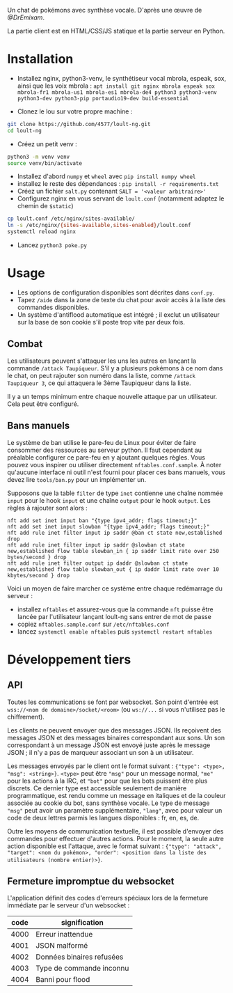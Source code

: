 Un chat de pokémons avec synthèse vocale. D'après une œuvre de *@DrEmixam*.

La partie client est en HTML/CSS/JS statique et la partie serveur en Python.

# Installation

* Installez nginx, python3-venv, le synthétiseur vocal mbrola,
espeak, sox, ainsi que les voix mbrola :
`apt install git nginx mbrola espeak sox mbrola-fr1 mbrola-us1 mbrola-es1 mbrola-de4 python3 python3-venv python3-dev python3-pip portaudio19-dev build-essential`

* Clonez le lou sur votre propre machine :
```bash
git clone https://github.com/4577/loult-ng.git
cd loult-ng
```
* Créez un petit venv :
```bash
python3 -m venv venv
source venv/bin/activate
```
* Installez d'abord `numpy` et `wheel` avec `pip install numpy wheel`
* installez le reste des dépendances : `pip install -r requirements.txt`
* Créez un fichier `salt.py` contenant `SALT = '<valeur arbitraire>'`
* Configurez nginx en vous servant de `loult.conf` (notamment adaptez le chemin de `$static`)
```bash
cp loult.conf /etc/nginx/sites-available/
ln -s /etc/nginx/{sites-available,sites-enabled}/loult.conf
systemctl reload nginx
```
* Lancez `python3 poke.py`

# Usage

* Les options de configuration disponibles sont décrites dans `conf.py`.
* Tapez `/aide` dans la zone de texte du chat pour avoir accès à la liste des commandes disponibles.
* Un système d'antiflood automatique est intégré ; il exclut un utilisateur sur la base de son cookie
s'il poste trop vite par deux fois.

## Combat

Les utilisateurs peuvent s'attaquer les uns les autres en lançant la commande `/attack Taupiqueur`.
S'il y a plusieurs pokémons à ce nom dans le chat, on peut rajouter son numéro dans la liste,
comme `/attack Taupiqueur 3`, ce qui attaquera le 3ème Taupiqueur dans la liste.

Il y a un temps minimum entre chaque nouvelle attaque par un utilisateur. Cela peut être configuré.

## Bans manuels

Le système de ban utilise le pare-feu de Linux pour éviter de faire consommer
des ressources au serveur python. Il faut cependant au préalable configurer
ce pare-feu en y ajoutant quelques règles. Vous pouvez vous inspirer ou utiliser
directement `nftables.conf.sample`. À noter qu'aucune interface ni outil n'est fourni
pour placer ces bans manuels, vous devez lire `tools/ban.py` pour un implémenter un.

Supposons que la table `filter` de type `inet` contienne une chaîne nommée
`input` pour le hook `input` et une chaîne `output` pour le hook `output`.
Les règles à rajouter sont alors :

	nft add set inet input ban "{type ipv4_addr; flags timeout;}"
	nft add set inet input slowban "{type ipv4_addr; flags timeout;}"
	nft add rule inet filter input ip saddr @ban ct state new,established drop
	nft add rule inet filter input ip saddr @slowban ct state new,established flow table slowban_in { ip saddr limit rate over 250 bytes/second } drop
	nft add rule inet filter output ip daddr @slowban ct state new,established flow table slowban_out { ip daddr limit rate over 10 kbytes/second } drop


Voici un moyen de faire marcher ce système entre chaque redémarrage du serveur :

* installez `nftables` et assurez-vous que la commande `nft` puisse être
  lancée par l'utilisateur lançant loult-ng sans entrer de mot de passe
* copiez `nftables.sample.conf` sur `/etc/nftables.conf`
* lancez `systemctl enable nftables` puis `systemctl restart nftables`

# Développement tiers

## API

Toutes les communications se font par websocket.
Son point d'entrée est `wss://<nom de domaine>/socket/<room>`
(ou `ws://...` si vous n'utilisez pas le chiffrement).

Les clients ne peuvent envoyer que des messages JSON. Ils reçoivent des messages JSON
et des messages binaires correspondant aux sons. Un son correspondant à un message JSON
est envoyé juste après le message JSON ; il n'y a pas de marqueur associant un son à
un utilisateur.

Les messages envoyés par le client ont le format suivant : `{"type": <type>, "msg": <string>}`.
`<type>` peut être `"msg"` pour un message normal, `"me"` pour les actions à la IRC,
et `"bot"` pour que les bots puissent être plus discrets. Ce dernier type est accessible
seulement de manière programmatique, est rendu comme un message en italiques et de la couleur
associée au cookie du bot, sans synthèse vocale. Le type de message `"msg"` peut avoir
un paramètre supplémentaire, `"lang"`, avec pour valeur un code de deux lettres parmis
les langues disponibles : fr, en, es, de.

Outre les moyens de communication textuelle, il est possible d'envoyer des commandes
pour effectuer d'autres actions. Pour le moment, la seule autre action disponible est
l'attaque, avec le format suivant :
`{"type": "attack", "target": <nom du pokémon>, "order": <position dans la liste des utilisateurs (nombre entier)>}`.

## Fermeture impromptue du websocket

L'application définit des codes d'erreurs spéciaux lors de la fermeture
immédiate par le serveur d'un websocket :

| code | signification             |
|------|---------------------------|
| 4000 | Erreur inattendue         |
| 4001 | JSON malformé             |
| 4002 | Données binaires refusées |
| 4003 | Type de commande inconnu  |
| 4004 | Banni pour flood          |

